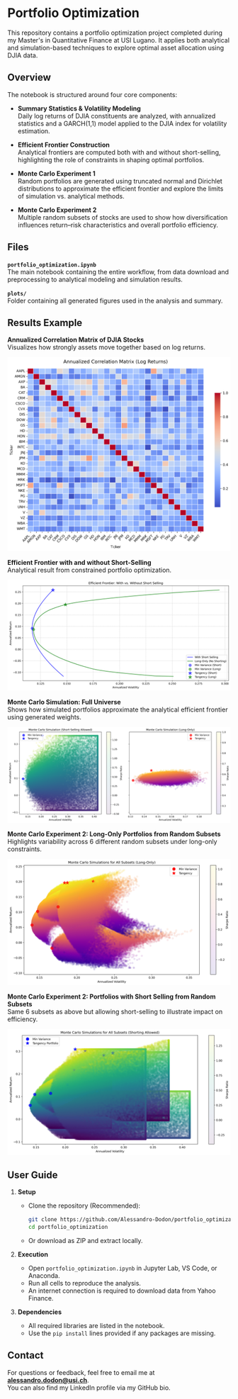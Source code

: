# Portfolio Optimization

This repository contains a portfolio optimization project completed during my Master's in Quantitative Finance at USI Lugano. It applies both analytical and simulation-based techniques to explore optimal asset allocation using DJIA data.

## Overview

The notebook is structured around four core components:

- **Summary Statistics & Volatility Modeling**  
  Daily log returns of DJIA constituents are analyzed, with annualized statistics and a GARCH(1,1) model applied to the DJIA index for volatility estimation.

- **Efficient Frontier Construction**  
  Analytical frontiers are computed both with and without short-selling, highlighting the role of constraints in shaping optimal portfolios.

- **Monte Carlo Experiment 1**  
  Random portfolios are generated using truncated normal and Dirichlet distributions to approximate the efficient frontier and explore the limits of simulation vs. analytical methods.

- **Monte Carlo Experiment 2**  
  Multiple random subsets of stocks are used to show how diversification influences return–risk characteristics and overall portfolio efficiency.

## Files

**`portfolio_optimization.ipynb`**  
The main notebook containing the entire workflow, from data download and preprocessing to analytical modeling and simulation results.

**`plots/`**  
Folder containing all generated figures used in the analysis and summary.

## Results Example

**Annualized Correlation Matrix of DJIA Stocks**  
Visualizes how strongly assets move together based on log returns.

![Correlation Matrix](plots/corr_matrix.png)

**Efficient Frontier with and without Short-Selling**  
Analytical result from constrained portfolio optimization.

![Efficient Frontier](plots/efficient_frontier.png)

**Monte Carlo Simulation: Full Universe**  
Shows how simulated portfolios approximate the analytical efficient frontier using generated weights.

![Monte Carlo](plots/monte_carlo.png)

**Monte Carlo Experiment 2: Long-Only Portfolios from Random Subsets**  
Highlights variability across 6 different random subsets under long-only constraints.

![Monte Carlo Subsets Long](plots/monte_carlo_subsets_long.png)

**Monte Carlo Experiment 2: Portfolios with Short Selling from Random Subsets**  
Same 6 subsets as above but allowing short-selling to illustrate impact on efficiency.

![Monte Carlo Subsets Short](plots/monte_carlo_subsets_short.png)

## User Guide

1. **Setup**  
   - Clone the repository (Recommended):  
     ```bash
     git clone https://github.com/Alessandro-Dodon/portfolio_optimization.git
     cd portfolio_optimization
     ```
   - Or download as ZIP and extract locally.

2. **Execution**  
   - Open `portfolio_optimization.ipynb` in Jupyter Lab, VS Code, or Anaconda.  
   - Run all cells to reproduce the analysis.  
   - An internet connection is required to download data from Yahoo Finance.

3. **Dependencies**  
   - All required libraries are listed in the notebook.  
   - Use the `pip install` lines provided if any packages are missing.

## Contact

For questions or feedback, feel free to email me at **alessandro.dodon@usi.ch**.  
You can also find my LinkedIn profile via my GitHub bio.
